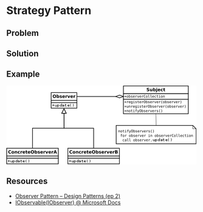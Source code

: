 # Strategy Pattern

## Problem

## Solution

## Example
![Observer Pattern UML diagram](Resources/diagram.png)
## Resources

* [Observer Pattern – Design Patterns (ep 2)](https://www.youtube.com/watch?v=_BpmfnqjgzQ)
* [IObservable<T>(IObserver<T>) @ Microsoft Docs ](https://docs.microsoft.com/en-us/dotnet/api/system.iobservable-1?redirectedfrom=MSDN&view=netframework-4.7.2)
